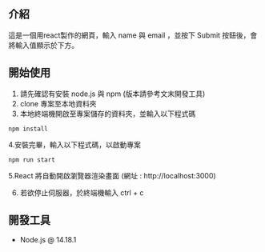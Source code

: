 


## 介紹
 這是一個用react製作的網頁，輸入 name 與 email ，並按下 Submit 按鈕後，會將輸入值顯示於下方。

## 開始使用
1. 請先確認有安裝 node.js 與 npm (版本請參考文末開發工具)
2. clone 專案至本地資料夾
3. 本地終端機開啟至專案儲存的資料夾，並輸入以下程式碼

```
npm install
```
4.安裝完畢，輸入以下程式碼，以啟動專案

```
npm run start
```

5.React 將自動開啟瀏覽器渲染畫面 (網址 :  http://localhost:3000)

6. 若欲停止伺服器，於終端機輸入 ctrl + c

## 開發工具
 * Node.js @ 14.18.1